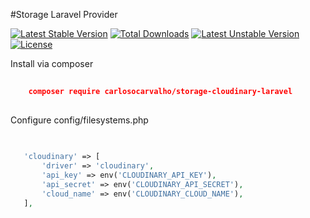 #Storage Laravel Provider

[![Latest Stable Version](https://poser.pugx.org/carlosocarvalho/storage-cloudinary-laravel/v/stable)](https://packagist.org/packages/carlosocarvalho/storage-cloudinary-laravel) [![Total Downloads](https://poser.pugx.org/carlosocarvalho/storage-cloudinary-laravel/downloads)](https://packagist.org/packages/carlosocarvalho/storage-cloudinary-laravel) [![Latest Unstable Version](https://poser.pugx.org/carlosocarvalho/storage-cloudinary-laravel/v/unstable)](https://packagist.org/packages/carlosocarvalho/storage-cloudinary-laravel) [![License](https://poser.pugx.org/carlosocarvalho/storage-cloudinary-laravel/license)](https://packagist.org/packages/carlosocarvalho/storage-cloudinary-laravel)

Install via composer

```json
    
    composer require carlosocarvalho/storage-cloudinary-laravel
    
```

  Configure config/filesystems.php
```php
   
   
   'cloudinary' => [
       'driver' => 'cloudinary',
       'api_key' => env('CLOUDINARY_API_KEY'),
       'api_secret' => env('CLOUDINARY_API_SECRET'),
       'cloud_name' => env('CLOUDINARY_CLOUD_NAME'),
   ],
   
```